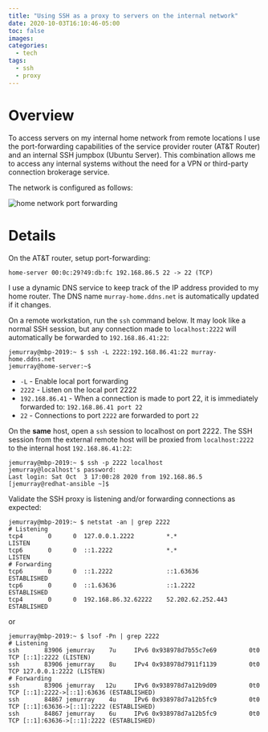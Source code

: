 ```yaml
---
title: "Using SSH as a proxy to servers on the internal network"
date: 2020-10-03T16:10:46-05:00
toc: false
images:
categories:
  - tech
tags: 
  - ssh
  - proxy
---
```


# Overview

To access servers on my internal home network from remote locations I use the port-forwarding capabilities of the service provider router (AT&T Router) and an internal SSH jumpbox (Ubuntu Server).  This combination allows me to access any internal systems without the need for a VPN or third-party connection brokerage service.

The network is configured as follows:

![home network port forwarding](/images/homenetportforward.png)


# Details


On the AT&T router, setup port-forwarding:

```
home-server 00:0c:29?49:db:fc 192.168.86.5 22 -> 22 (TCP)
```

I use a dynamic DNS service to keep track of the IP address provided to my home router.  The DNS name `murray-home.ddns.net` is automatically updated if it changes.

On a remote workstation, run the `ssh` command below.  It may look like a normal SSH session, but any connection made to `localhost:2222` will automatically be forwarded to `192.168.86.41:22`:

```
jemurray@mbp-2019:~ $ ssh -L 2222:192.168.86.41:22 murray-home.ddns.net
jemurray@home-server:~$
```

* `-L` - Enable local port forwarding
* `2222` - Listen on the local port 2222
* `192.168.86.41` - When a connection is made to port 22, it is immediately forwarded to: `192.168.86.41 port 22`
* `22` - Connections to port `2222` are forwarded to port `22`


On the **same** host, open a `ssh` session to localhost on port 2222.  The SSH session from the external remote host will be proxied from `localhost:2222` to the internal host `192.168.86.41:22`:


```
jemurray@mbp-2019:~ $ ssh -p 2222 localhost
jemurray@localhost's password:
Last login: Sat Oct  3 17:00:28 2020 from 192.168.86.5
[jemurray@redhat-ansible ~]$
```

Validate the SSH proxy is listening and/or forwarding connections as expected:

```
jemurray@mbp-2019:~ $ netstat -an | grep 2222
# Listening
tcp4       0      0  127.0.0.1.2222         *.*                    LISTEN
tcp6       0      0  ::1.2222               *.*                    LISTEN
# Forwarding
tcp6       0      0  ::1.2222               ::1.63636              ESTABLISHED
tcp6       0      0  ::1.63636              ::1.2222               ESTABLISHED
tcp4       0      0  192.168.86.32.62222    52.202.62.252.443      ESTABLISHED
```

or

```
jemurray@mbp-2019:~ $ lsof -Pn | grep 2222
# Listening
ssh       83906 jemurray    7u     IPv6 0x938978d7b55c7e69         0t0                 TCP [::1]:2222 (LISTEN)
ssh       83906 jemurray    8u     IPv4 0x938978d7911f1139         0t0                 TCP 127.0.0.1:2222 (LISTEN)
# Forwarding
ssh       83906 jemurray   12u     IPv6 0x938978d7a12b9d09         0t0                 TCP [::1]:2222->[::1]:63636 (ESTABLISHED)
ssh       84867 jemurray    4u     IPv6 0x938978d7a12b5fc9         0t0                 TCP [::1]:63636->[::1]:2222 (ESTABLISHED)
ssh       84867 jemurray    6u     IPv6 0x938978d7a12b5fc9         0t0                 TCP [::1]:63636->[::1]:2222 (ESTABLISHED)
```
